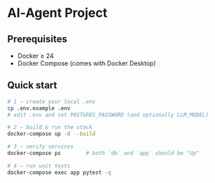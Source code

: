 # AI‑Agent Project

## Prerequisites
* Docker ≥ 24
* Docker Compose (comes with Docker Desktop)

## Quick start

```bash
# 1 – create your local .env
cp .env.example .env
# edit .env and set POSTGRES_PASSWORD (and optionally LLM_MODEL)

# 2 – build & run the stack
docker-compose up -d --build

# 3 – verify services
docker-compose ps        # both `db` and `app` should be "Up"

# 4 – run unit tests
docker-compose exec app pytest -q
